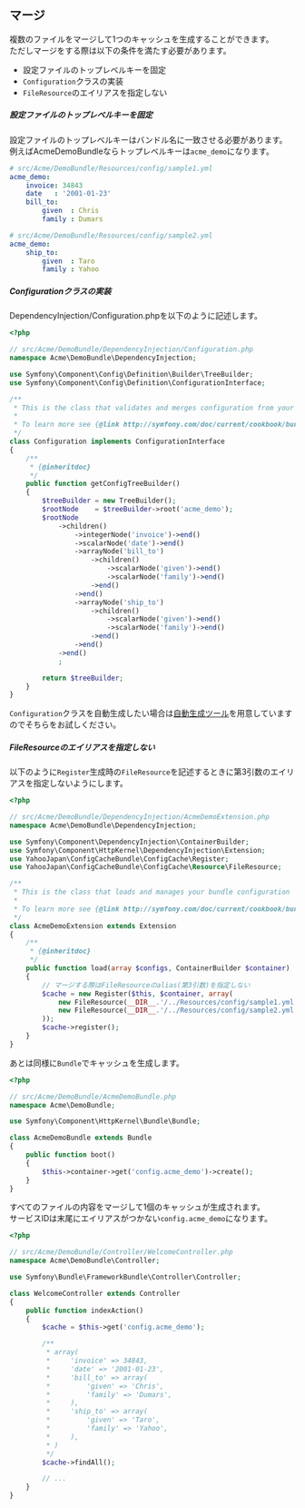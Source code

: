 マージ
------

複数のファイルをマージして1つのキャッシュを生成することができます。  
ただしマージをする際は以下の条件を満たす必要があります。

* 設定ファイルのトップレベルキーを固定
* `Configuration`クラスの実装
* `FileResource`のエイリアスを指定しない

##### 設定ファイルのトップレベルキーを固定

設定ファイルのトップレベルキーはバンドル名に一致させる必要があります。  
例えばAcmeDemoBundleならトップレベルキーは`acme_demo`になります。

```yml
# src/Acme/DemoBundle/Resources/config/sample1.yml
acme_demo:
    invoice: 34843
    date   : '2001-01-23'
    bill_to:
        given  : Chris
        family : Dumars
```

```yml
# src/Acme/DemoBundle/Resources/config/sample2.yml
acme_demo:
    ship_to:
        given  : Taro
        family : Yahoo
```

##### Configurationクラスの実装

DependencyInjection/Configuration.phpを以下のように記述します。

```php
<?php

// src/Acme/DemoBundle/DependencyInjection/Configuration.php
namespace Acme\DemoBundle\DependencyInjection;

use Symfony\Component\Config\Definition\Builder\TreeBuilder;
use Symfony\Component\Config\Definition\ConfigurationInterface;

/**
 * This is the class that validates and merges configuration from your app/config files
 *
 * To learn more see {@link http://symfony.com/doc/current/cookbook/bundles/extension.html#cookbook-bundles-extension-config-class}
 */
class Configuration implements ConfigurationInterface
{
    /**
     * {@inheritdoc}
     */
    public function getConfigTreeBuilder()
    {
        $treeBuilder = new TreeBuilder();
        $rootNode    = $treeBuilder->root('acme_demo');
        $rootNode
            ->children()
                ->integerNode('invoice')->end()
                ->scalarNode('date')->end()
                ->arrayNode('bill_to')
                    ->children()
                        ->scalarNode('given')->end()
                        ->scalarNode('family')->end()
                    ->end()
                ->end()
                ->arrayNode('ship_to')
                    ->children()
                        ->scalarNode('given')->end()
                        ->scalarNode('family')->end()
                    ->end()
                ->end()
            ->end()
            ;

        return $treeBuilder;
    }
}
```

`Configuration`クラスを自動生成したい場合は[自動生成ツール](generate-configuration.md)を用意していますのでそちらをお試しください。

##### FileResourceのエイリアスを指定しない

以下のように`Register`生成時の`FileResource`を記述するときに第3引数のエイリアスを指定しないようにします。

```php
<?php

// src/Acme/DemoBundle/DependencyInjection/AcmeDemoExtension.php
namespace Acme\DemoBundle\DependencyInjection;

use Symfony\Component\DependencyInjection\ContainerBuilder;
use Symfony\Component\HttpKernel\DependencyInjection\Extension;
use YahooJapan\ConfigCacheBundle\ConfigCache\Register;
use YahooJapan\ConfigCacheBundle\ConfigCache\Resource\FileResource;

/**
 * This is the class that loads and manages your bundle configuration
 *
 * To learn more see {@link http://symfony.com/doc/current/cookbook/bundles/extension.html}
 */
class AcmeDemoExtension extends Extension
{
    /**
     * {@inheritdoc}
     */
    public function load(array $configs, ContainerBuilder $container)
    {
        // マージする際はFileResourceのalias(第3引数)を指定しない
        $cache = new Register($this, $container, array(
            new FileResource(__DIR__.'/../Resources/config/sample1.yml'),
            new FileResource(__DIR__.'/../Resources/config/sample2.yml'),
        ));
        $cache->register();
    }
}
```

あとは同様に`Bundle`でキャッシュを生成します。

```php
<?php

// src/Acme/DemoBundle/AcmeDemoBundle.php
namespace Acme\DemoBundle;

use Symfony\Component\HttpKernel\Bundle\Bundle;

class AcmeDemoBundle extends Bundle
{
    public function boot()
    {
        $this->container->get('config.acme_demo')->create();
    }
}
```

すべてのファイルの内容をマージして1個のキャッシュが生成されます。  
サービスIDは末尾にエイリアスがつかない`config.acme_demo`になります。

```php
<?php

// src/Acme/DemoBundle/Controller/WelcomeController.php
namespace Acme\DemoBundle\Controller;

use Symfony\Bundle\FrameworkBundle\Controller\Controller;

class WelcomeController extends Controller
{
    public function indexAction()
    {
        $cache = $this->get('config.acme_demo');

        /**
         * array(
         *     'invoice' => 34843,
         *     'date' => '2001-01-23',
         *     'bill_to' => array(
         *         'given' => 'Chris',
         *         'family' => 'Dumars',
         *     ),
         *     'ship_to' => array(
         *         'given' => 'Taro',
         *         'family' => 'Yahoo',
         *     ),
         * )
         */
        $cache->findAll();

        // ...
    }
}
```
